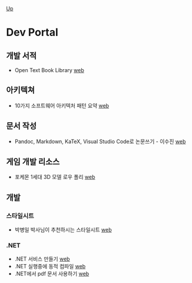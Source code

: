 [Up](../index.md)

# Dev Portal

## 개발 서적

- Open Text Book Library [web](http://open.umn.edu/opentextbooks/)

## 아키텍쳐

- 10가지 소프트웨어 아키텍처 패턴 요약 [web](https://mingrammer.com/translation-10-common-software-architectural-patterns-in-a-nutshell/)

## 문서 작성

- Pandoc, Markdown, KaTeX, Visual Studio Code로 논문쓰기 - 이수진 [web](https://sujinlee.me/pandoc-thesis/)

## 게임 개발 리소스

- 포케몬 1세대 3D 모델 로우 폴리 [web](https://gumroad.com/l/PNZOA)

## 개발

### 스타일시트

- 박병일 박사님이 추천하시는 스타일시트 [web](https://onsen.io/)

### .NET

- .NET 서비스 만들기 [web](http://www.csharpstudy.com/Practical/Prac-service-program.aspx)
- .NET 실행중에 동적 컴파일 [web](http://www.csharpstudy.com/Practical/Prac-dynamic-compile.aspx)
- .NET에서 pdf 문서 사용하기 [web](http://www.csharpstudy.com/Practical/Prac-pdf.aspx)
